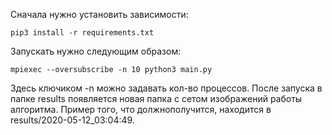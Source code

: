 Cначала нужно установить зависимости:
```shell script
pip3 install -r requirements.txt
```
Запускать нужно следующим образом:
```shell script
mpiexec --oversubscribe -n 10 python3 main.py
```
Здесь ключиком -n можно задавать кол-во процессов. После запуска в папке results появляется новая папка с сетом изображений работы алгоритма.
Пример того, что должнополучится, находится в results/2020-05-12_03:04:49.